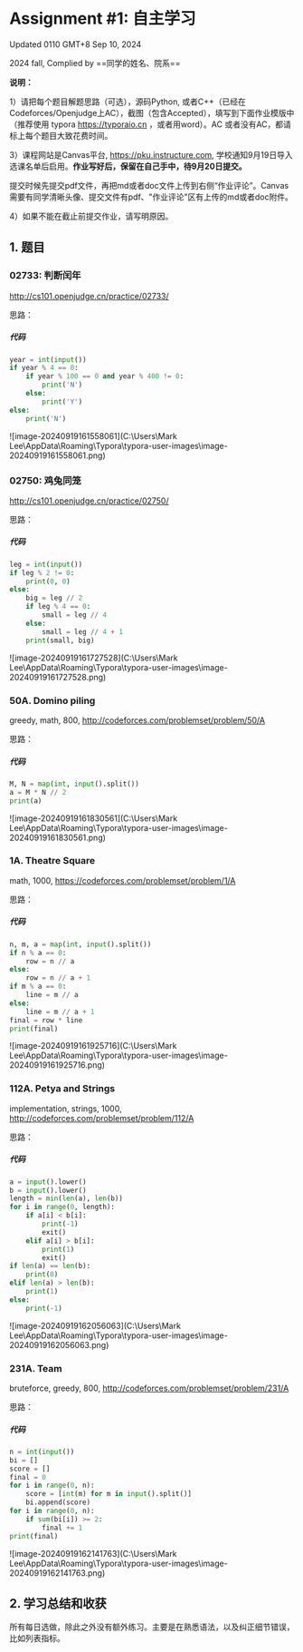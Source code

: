 # Assignment #1: 自主学习

Updated 0110 GMT+8 Sep 10, 2024

2024 fall, Complied by ==同学的姓名、院系==



**说明：**

1）请把每个题目解题思路（可选），源码Python, 或者C++（已经在Codeforces/Openjudge上AC），截图（包含Accepted），填写到下面作业模版中（推荐使用 typora https://typoraio.cn ，或者用word）。AC 或者没有AC，都请标上每个题目大致花费时间。

3）课程网站是Canvas平台, https://pku.instructure.com, 学校通知9月19日导入选课名单后启用。**作业写好后，保留在自己手中，待9月20日提交。**

提交时候先提交pdf文件，再把md或者doc文件上传到右侧“作业评论”。Canvas需要有同学清晰头像、提交文件有pdf、"作业评论"区有上传的md或者doc附件。

4）如果不能在截止前提交作业，请写明原因。



## 1. 题目

### 02733: 判断闰年

http://cs101.openjudge.cn/practice/02733/



思路：



##### 代码

```python
year = int(input())
if year % 4 == 0:
    if year % 100 == 0 and year % 400 != 0:
        print('N')
    else:
        print('Y')
else:
    print('N')
```

![image-20240919161558061](C:\Users\Mark Lee\AppData\Roaming\Typora\typora-user-images\image-20240919161558061.png)



### 02750: 鸡兔同笼

http://cs101.openjudge.cn/practice/02750/



思路：



##### 代码

```python
leg = int(input())
if leg % 2 != 0:
    print(0, 0)
else:
    big = leg // 2
    if leg % 4 == 0:
        small = leg // 4
    else:
        small = leg // 4 + 1
    print(small, big)
```

![image-20240919161727528](C:\Users\Mark Lee\AppData\Roaming\Typora\typora-user-images\image-20240919161727528.png)



### 50A. Domino piling

greedy, math, 800, http://codeforces.com/problemset/problem/50/A



思路：



##### 代码

```python
M, N = map(int, input().split())
a = M * N // 2
print(a)
```

![image-20240919161830561](C:\Users\Mark Lee\AppData\Roaming\Typora\typora-user-images\image-20240919161830561.png)



### 1A. Theatre Square

math, 1000, https://codeforces.com/problemset/problem/1/A



思路：



##### 代码

```python
n, m, a = map(int, input().split())
if n % a == 0:
    row = n // a
else:
    row = n // a + 1
if m % a == 0:
    line = m // a
else:
    line = m // a + 1
final = row * line
print(final)
```

![image-20240919161925716](C:\Users\Mark Lee\AppData\Roaming\Typora\typora-user-images\image-20240919161925716.png)



### 112A. Petya and Strings

implementation, strings, 1000, http://codeforces.com/problemset/problem/112/A



思路：



##### 代码

```python
a = input().lower()
b = input().lower()
length = min(len(a), len(b))
for i in range(0, length):
    if a[i] < b[i]:
        print(-1)
        exit()
    elif a[i] > b[i]:
        print(1)
        exit()
if len(a) == len(b):
    print(0)
elif len(a) > len(b):
    print(1)
else:
    print(-1)
```

![image-20240919162056063](C:\Users\Mark Lee\AppData\Roaming\Typora\typora-user-images\image-20240919162056063.png)



### 231A. Team

bruteforce, greedy, 800, http://codeforces.com/problemset/problem/231/A



思路：



##### 代码

```python
n = int(input())
bi = []
score = []
final = 0
for i in range(0, n):
    score = [int(m) for m in input().split()]
    bi.append(score)
for i in range(0, n):
    if sum(bi[i]) >= 2:
        final += 1
print(final)
```

![image-20240919162141763](C:\Users\Mark Lee\AppData\Roaming\Typora\typora-user-images\image-20240919162141763.png)



## 2. 学习总结和收获

所有每日选做，除此之外没有额外练习。主要是在熟悉语法，以及纠正细节错误，比如列表指标。





